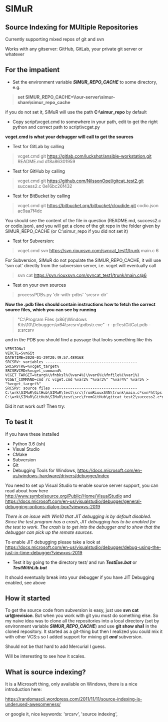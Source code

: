 # SIMuR
## Source Indexing for MUltiple Repositories
Currently supporting mixed repos of git and svn

Works with any gitserver: GitHub, GitLab, your private git server or whatever


## For the impatient
- Set the environment variable ***SIMUR_REPO_CACHE*** to some directory, e.g.

> **set SIMUR_REPO_CACHE=\\\our-server\simur-share\simur_repo_cache**

if you do not set it, SIMuR will use the path **C:\simur_repo** by default

- Copy script\vcget.cmd to somewhere in your path, edit to get the right
python and correct path to script\vcget.py

**vcget.cmd is what your debugger will call to get the sources**

- Test for GitLab by calling
> vcget.cmd git https://gitlab.com/luckshot/ansible-workstation.git README.md d18a86301959

- Test for GitHub by calling
> vcget.cmd git https://github.com/NilssonOpel/gitcat_test2.git success2.c 0e16bc26f432

- Test for BitBucket by calling
> vcget.cmd git https://bitbucket.org/bitbucket/cloudide.git codio.json ac9aa7f4dc

You should see the content of the file in question (README.md, success2.c or
codio.json), and you will get a clone of the git repo in the folder given by
SIMUR_REPO_CACHE (or C:\simur_repo if you did not set it)

- Test for Subversion:
> vcget.cmd svn https://svn.riouxsvn.com/svncat_test1/trunk main.c 6

For Subversion, SIMuR do not populate the SIMUR_REPO_CACHE, it will use
'svn cat' directly from the subversion server, i.e. vcget will eventually call
> svn cat https://svn.riouxsvn.com/svncat_test1/trunk/main.c@6

- Test on your own sources
> processPDBs.py 'dir-with-pdbs' 'srcsrv-dir'

**Now the .pdb files should contain instructions how to fetch the correct source
files, which you can see by running**

> "C:\Program Files (x86)\Windows Kits\10\Debuggers\x64\srcsrv\pdbstr.exe" -r -p:TestGitCat.pdb -s:srcsrv

and in the PDB you should find a passage that looks something like this

    VERSION=1
    VERCTL=SvnGit
    DATETIME=2020-01-29T20:49:57.489168
    SRCSRV: variables -----------------------------------------
    SRCSRVTRG=%vcget_target%
    SRCSRVCMD=%vcget_command%
    VCGET_TARGET=%targ%\%fnbksl%(%var4%)\%var6%\%fnfile%(%var1%)
    VCGET_COMMAND=cmd /c vcget.cmd %var2% "%var3%" "%var4%" %var5% > "%vcget_target%"
    SRCSRV: source files --------------------------------------
    C:\wrk\SIMuR\GitHub\SIMuR\test\src\fromRiouxSVN\trunk\main.c*svn*https://svn.riouxsvn.com/svncat_test1/trunk*main.c*6*3416941a16288d58f71b557766b8d92153aa00f0
    C:\wrk\SIMuR\GitHub\SIMuR\test\src\fromGitHub\gitcat_test2\success2.c*git*https://github.com/NilssonOpel/gitcat_test2.git*success2.c*0e16bc26f4327eb4a1607c42a2c1011e4c670e5d*0e16bc26f4327eb4a1607c42a2c1011e4c670e5d

Did it not work out?  Then try:

## To test it

If you have these installed
- Python 3.6 (ish)
- Visual Studio
- CMake
- Subversion
- Git
- Debugging Tools for Windows,
https://docs.microsoft.com/en-us/windows-hardware/drivers/debugger/index

You need to set up Visual Studio to enable source server support, you can
read about how here
http://www.symbolsource.org/Public/Home/VisualStudio
and
https://docs.microsoft.com/en-us/visualstudio/debugger/general-debugging-options-dialog-box?view=vs-2019

*There is an issue with Win10 that JIT debugging is by default disabled.  Since
the test program has a crash, JIT debugging has to be enabled for the test to
work.  The crash is to get into the debugger and to show that the debugger can
pick up the remote sources*.

To enable JIT debugging please take a look at
https://docs.microsoft.com/en-us/visualstudio/debugger/debug-using-the-just-in-time-debugger?view=vs-2019

- Test it by going to the directory test/ and run ***TestExe.bat*** or
***TestWithLib.bat***

It should eventually break into your debugger if you have JIT Debugging enabled,
see above


## How it started

To get the source code from subversion is easy, just use **svn cat
url@revision**.  But when you work with git you must do something
else.  So my naive idea was to clone all the repositories into a local
directory (set by environment variable ***SIMUR_REPO_CACHE***) and use
**git show sha1** in the cloned repository.  It started as a git-thing but
then I realized you could mix it with other VCS:s so I added support for mixing
git ***and*** subversion.

Should not be that hard to add Mercurial I guess.

Will be interesting to see how it scales.

## What is source indexing?
It is a Microsoft thing, only available on Windows, there is a nice
introduction here:

https://randomascii.wordpress.com/2011/11/11/source-indexing-is-underused-awesomeness/

or google it, nice keywords: 'srcsrv', 'source indexing',

